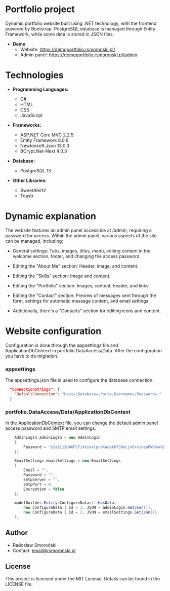 ﻿# Portfolio project

Dynamic portfolio website built using .NET technology, with the frontend powered by Bootstrap. PostgreSQL database is managed through Entity Framework, while some data is stored in JSON files.

- **Demo**
  - Website: https://demoportfolio.rsmoronski.pl/
  - Admin panel: https://demoportfolio.rsmoronski.pl/admin

# Technologies

- **Programming Languages:**
  - C#
  - HTML
  - CSS
  - JavaScript

- **Frameworks:**
  - ASP.NET Core MVC 2.2.5
  - Entity Framework 8.0.6
  - Newtonsoft.Json 13.0.3
  - BCrypt.Net-Next 4.0.3

- **Database:**
  - PostgreSQL 13


- **Other Libraries:**
  - SweetAlert2
  - Toastr

# Dynamic explanation
The website features an admin panel accessible at /admin, requiring a password for access. Within the admin panel, various aspects of the site can be managed, including:

- General settings: Tabs, images, titles, menu, editing content in the welcome section, footer, and changing the access password.

- Editing the "About Me" section: Header, image, and content.

- Editing the "Skills" section: Image and content.

- Editing the "Portfolio" section: Images, content, header, and links.

- Editing the "Contact" section: Preview of messages sent through the form, settings for automatic message content, and email settings.
- Additionally, there's a "Contacts" section for editing icons and content.

# Website configuration
Configuration is done through the appsettings file and ApplicationDbContext in portfolio.DataAccess/Data. After the configuration you have to do migration.


### appsettings

The appsettings.json file is used to configure the database connection.

```json
  "ConnectionStrings": {
    "DefaultConnection": "Host=;Database=;Port=;Username=;Password=;"
  }
```


### portfolio.DataAccess/Data/ApplicationDbContext

In the ApplicationDbContext file, you can change the default admin panel access password and SMTP email settings.

```c#
    AdminLogin adminLogin = new AdminLogin
    {
        Password = "$2a$11$8WGPCFiXVzavlpu6KaqakO738nLjnUrvioepPN0VwnQ3SD6SZZKUS" // (BCRYPT) default password: admin
    };

    EmailSettings emailSettings = new EmailSettings
    {
        Email = "",
        Password = "",
        SmtpServer = "",
        SmtpPort = 0,
        Encryption = false
    };

    modelBuilder.Entity<ConfigureData>().HasData(
        new ConfigureData { Id = 1, JSON = adminLogin.GetJson()},
        new ConfigureData { Id = 2, JSON = emailSettings.GetJson()}
    );
```

## Author

- Radosław Smoroński
- Contact: email@rsmoronski.pl

## License

This project is licensed under the MIT License. Details can be found in the LICENSE file.
